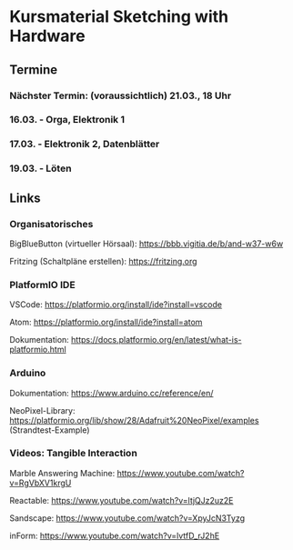 # Kursmaterial Sketching with Hardware

## Termine

### Nächster Termin: (voraussichtlich) 21.03., 18 Uhr

### 16.03. - Orga, Elektronik 1

### 17.03. - Elektronik 2, Datenblätter

### 19.03. - Löten

## Links

### Organisatorisches

BigBlueButton (virtueller Hörsaal):
<https://bbb.vigitia.de/b/and-w37-w6w>

Fritzing (Schaltpläne erstellen):
<https://fritzing.org>

### PlatformIO IDE

VSCode: <https://platformio.org/install/ide?install=vscode>

Atom: <https://platformio.org/install/ide?install=atom>

Dokumentation: <https://docs.platformio.org/en/latest/what-is-platformio.html>

### Arduino

Dokumentation: <https://www.arduino.cc/reference/en/>

NeoPixel-Library: <https://platformio.org/lib/show/28/Adafruit%20NeoPixel/examples> (Strandtest-Example)

### Videos: Tangible Interaction

Marble Answering Machine:
<https://www.youtube.com/watch?v=RgVbXV1krgU>

Reactable:
<https://www.youtube.com/watch?v=ltjQJz2uz2E>

Sandscape:
<https://www.youtube.com/watch?v=XpyJcN3Tyzg>

inForm:
<https://www.youtube.com/watch?v=lvtfD_rJ2hE>
